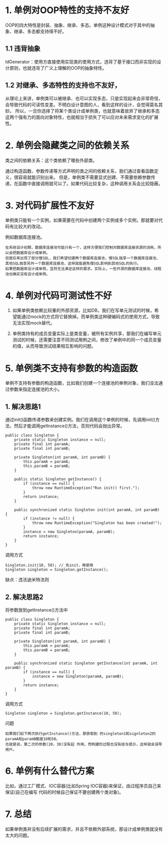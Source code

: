 
# 1. 单例对OOP特性的支持不友好

OOP的四大特性是封装、抽象、继承、多态。单例这种设计模式对于其中的抽象、继承、多态都支持得不好。

## 1.1 违背抽象
IdGenerator：使用方直接使用实现类的使用方式，违背了基于接口而非实现的设计原则，也就违背了广义上理解的OOP的抽象特性。

## 1.2 对继承、多态特性的支持也不友好，
从理论上来讲，单例类可以被继承、也可以实现多态，只是实现起来会非常奇怪，会导致代码的可读性变差。不明白设计意图的人，看到这样的设计，会觉得莫名其妙。
所以，一旦你选择了将某个类设计成单例类，也就意味着放弃了继承和多态这两个强有力的面向对象特性，也就相当于损失了可以应对未来需求变化的扩展性。

# 2. 单例会隐藏类之间的依赖关系
类之间的依赖关系：这个类依赖了哪些外部类。

通过构造函数、参数传递等方式声明的类之间的依赖关系，我们通过查看函数定义，很容易就能识别出来。
但是，单例类不需要显式创建、不需要依赖参数传递，在函数中直接调用就可以了。如果代码比较复杂，这种调用关系会比较隐蔽。

# 3. 对代码扩展性不友好
单例类只能有一个实例，如果需要在代码中创建两个实例或多个实例，那就要对代码有比较大的改动。

例如数据库连接池。

```
在系统设计初期，数据库连接池可能只有一个，这样方便我们控制对数据库连接资源的消耗，所以会把数据库设计成单例。
但是后来出现了部分慢SQL，我们希望创建两个数据库连接池，慢SQL独享一个数据库连接池，其他SQL独享另外一个数据库连接池，这样就能避免慢SQL影响到其他SQL的执行。
如果把数据库设计成单例，显然无法满足这样的需求。实际上，一些开源的数据库连接池、线程池也确实没有设计成单例。
```

# 4. 单例对代码可测试性不好

1. 如果单例类依赖比较重的外部资源，比如DB，我们在写单元测试的时候，希望能通过mock的方式将它替换掉。而单例类这种硬编码式的使用方式，导致无法实现mock替代。

2. 单例类持有的成员变量实际上是类变量，被所有实例共享，那我们在编写单元测试的时候，还需要注意不同测试用例之间，修改了单例中的同一个成员变量的值，从而导致测试结果相互影响的问题。


# 5. 单例类不支持有参数的构造函数
单例不支持有参数的构造函数，比如我们创建一个连接池的单例对象，我们没法通过参数来指定连接池的大小。

## 1. 解决思路1
通过init()函数传递参数来创建实例。我们在调用这个单例的时候，先调用init()方法，然后才能调用getInstance()方法，否则代码会抛出异常。

```
public class Singleton {
    private static Singleton instance = null;
    private final int paramA;
    private final int paramB;

    private Singleton(int paramA, int paramB) {
        this.paramA = paramA;
        this.paramB = paramB;
    }

    public static Singleton getInstance() {
        if (instance == null) {
            throw new RuntimeException("Run init() first.");
        }
        return instance;
    }

    public synchronized static Singleton init(int paramA, int paramB) {
        if (instance != null) {
            throw new RuntimeException("Singleton has been created!");
        }
        instance = new Singleton(paramA, paramB);
        return instance;
    }
}
```

调用方式
```
Singleton.init(10, 50); // 先init，再使用 
Singleton singleton = Singleton.getInstance();
```

缺点：违法迪米特法则


## 2. 解决思路2

将参数放到getInstance()方法中

```
public class Singleton {
    private static Singleton instance = null;
    private final int paramA;
    private final int paramB;

    private Singleton(int paramA, int paramB) {
        this.paramA = paramA;
        this.paramB = paramB;
    }

    public synchronized static Singleton getInstance(int paramA, int paramB) {
        if (instance == null) {
            instance = new Singleton(paramA, paramB);
        }
        return instance;
    }
}
```

调用方式
```
Singleton singleton = Singleton.getInstance(10, 50);
```

问题
```
如果我们如下两次执行getInstance()方法，那获取到 的singleton1和signleton2的paramA和paramB都是10和50。
也就是说，第二次的参数(20，30)没有起 作用，而构建的过程也没有给与提示，这样就会误导用戶。
```

# 6. 单例有什么替代方案

比如，通过工厂模式、IOC容器(比如Spring IOC容器)来保证，由过程序员自己来保证(自己在编写 代码的时候自己保证不要创建两个类对象)。

# 7. 总结

如果单例类并没有后续扩展的需求，并且不依赖外部系统，那设计成单例类就没有太大的问题。





